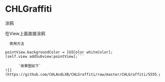# CHLGraffiti
涂鸦

在View上面直接涂鸦

      使用方法
```CHLPointView * pointView = [[CHLPointView alloc]initWithFrame:CGRectMake(0, 0, self.view.frame.size.width,                                                                                                                                      self.view.frame.size.height)];
pointView.backgroundColor = [UIColor whiteColor];
[self.view addSubview:pointView];```

      `效果图如下`
![](https://github.com/CHLAndLXB/CHLGraffiti/raw/master/CHLGraffiti/5555.gif)
